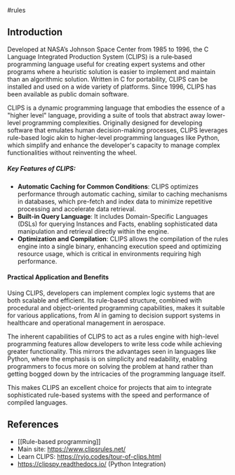 #rules

## Introduction

Developed at NASA’s Johnson Space Center from 1985 to 1996, the C Language Integrated Production System (CLIPS) is a rule‑based programming language useful for creating expert systems and other programs where a heuristic solution is easier to implement and maintain than an algorithmic solution. Written in C for portability, CLIPS can be installed and used on a wide variety of platforms. Since 1996, CLIPS has been available as public domain software.

CLIPS is a dynamic programming language that embodies the essence of a "higher level" language, providing a suite of tools that abstract away lower-level programming complexities. Originally designed for developing software that emulates human decision-making processes, CLIPS leverages rule-based logic akin to higher-level programming languages like Python, which simplify and enhance the developer's capacity to manage complex functionalities without reinventing the wheel.

##### Key Features of CLIPS:

- **Automatic Caching for Common Conditions**: CLIPS optimizes performance through automatic caching, similar to caching mechanisms in databases, which pre-fetch and index data to minimize repetitive processing and accelerate data retrieval.
- **Built-in Query Language**: It includes Domain-Specific Languages (DSLs) for querying Instances and Facts, enabling sophisticated data manipulation and retrieval directly within the engine.
- **Optimization and Compilation**: CLIPS allows the compilation of the rules engine into a single binary, enhancing execution speed and optimizing resource usage, which is critical in environments requiring high performance.

#### Practical Application and Benefits

Using CLIPS, developers can implement complex logic systems that are both scalable and efficient. Its rule-based structure, combined with procedural and object-oriented programming capabilities, makes it suitable for various applications, from AI in gaming to decision support systems in healthcare and operational management in aerospace.

The inherent capabilities of CLIPS to act as a rules engine with high-level programming features allow developers to write less code while achieving greater functionality. This mirrors the advantages seen in languages like Python, where the emphasis is on simplicity and readability, enabling programmers to focus more on solving the problem at hand rather than getting bogged down by the intricacies of the programming language itself.

This makes CLIPS an excellent choice for projects that aim to integrate sophisticated rule-based systems with the speed and performance of compiled languages.

## References

- [[Rule-based programming]]
- Main site: https://www.clipsrules.net/
- Learn CLIPS: https://ryjo.codes/tour-of-clips.html
- https://clipspy.readthedocs.io/ (Python Integration)
